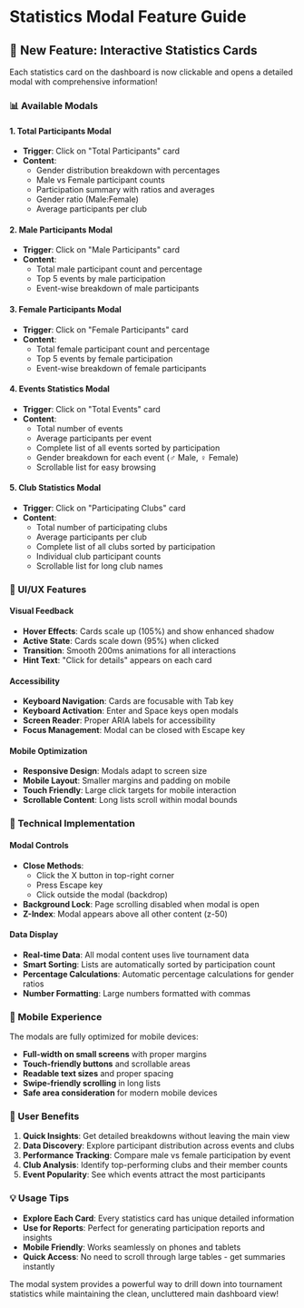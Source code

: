 # Statistics Modal Feature Guide

## 🎯 New Feature: Interactive Statistics Cards

Each statistics card on the dashboard is now clickable and opens a detailed modal with comprehensive information!

### 📊 Available Modals

#### 1. **Total Participants Modal**
- **Trigger**: Click on "Total Participants" card
- **Content**:
  - Gender distribution breakdown with percentages
  - Male vs Female participant counts
  - Participation summary with ratios and averages
  - Gender ratio (Male:Female)
  - Average participants per club

#### 2. **Male Participants Modal**  
- **Trigger**: Click on "Male Participants" card
- **Content**:
  - Total male participant count and percentage
  - Top 5 events by male participation
  - Event-wise breakdown of male participants

#### 3. **Female Participants Modal**
- **Trigger**: Click on "Female Participants" card  
- **Content**:
  - Total female participant count and percentage
  - Top 5 events by female participation
  - Event-wise breakdown of female participants

#### 4. **Events Statistics Modal**
- **Trigger**: Click on "Total Events" card
- **Content**:
  - Total number of events
  - Average participants per event
  - Complete list of all events sorted by participation
  - Gender breakdown for each event (♂ Male, ♀ Female)
  - Scrollable list for easy browsing

#### 5. **Club Statistics Modal**
- **Trigger**: Click on "Participating Clubs" card
- **Content**:
  - Total number of participating clubs
  - Average participants per club
  - Complete list of all clubs sorted by participation
  - Individual club participant counts
  - Scrollable list for long club names

### 🎨 UI/UX Features

#### **Visual Feedback**
- **Hover Effects**: Cards scale up (105%) and show enhanced shadow
- **Active State**: Cards scale down (95%) when clicked
- **Transition**: Smooth 200ms animations for all interactions
- **Hint Text**: "Click for details" appears on each card

#### **Accessibility**
- **Keyboard Navigation**: Cards are focusable with Tab key
- **Keyboard Activation**: Enter and Space keys open modals
- **Screen Reader**: Proper ARIA labels for accessibility
- **Focus Management**: Modal can be closed with Escape key

#### **Mobile Optimization**
- **Responsive Design**: Modals adapt to screen size
- **Mobile Layout**: Smaller margins and padding on mobile
- **Touch Friendly**: Large click targets for mobile interaction
- **Scrollable Content**: Long lists scroll within modal bounds

### 🔧 Technical Implementation

#### **Modal Controls**
- **Close Methods**: 
  - Click the X button in top-right corner
  - Press Escape key
  - Click outside the modal (backdrop)
- **Background Lock**: Page scrolling disabled when modal is open
- **Z-Index**: Modal appears above all other content (z-50)

#### **Data Display**
- **Real-time Data**: All modal content uses live tournament data
- **Smart Sorting**: Lists are automatically sorted by participation count
- **Percentage Calculations**: Automatic percentage calculations for gender ratios
- **Number Formatting**: Large numbers formatted with commas

### 📱 Mobile Experience

The modals are fully optimized for mobile devices:
- **Full-width on small screens** with proper margins
- **Touch-friendly buttons** and scrollable areas  
- **Readable text sizes** and proper spacing
- **Swipe-friendly scrolling** in long lists
- **Safe area consideration** for modern mobile devices

### 🎯 User Benefits

1. **Quick Insights**: Get detailed breakdowns without leaving the main view
2. **Data Discovery**: Explore participant distribution across events and clubs  
3. **Performance Tracking**: Compare male vs female participation by event
4. **Club Analysis**: Identify top-performing clubs and their member counts
5. **Event Popularity**: See which events attract the most participants

### 💡 Usage Tips

- **Explore Each Card**: Every statistics card has unique detailed information
- **Use for Reports**: Perfect for generating participation reports and insights
- **Mobile Friendly**: Works seamlessly on phones and tablets
- **Quick Access**: No need to scroll through large tables - get summaries instantly

The modal system provides a powerful way to drill down into tournament statistics while maintaining the clean, uncluttered main dashboard view!

